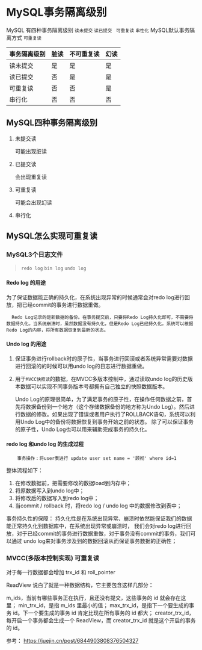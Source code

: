 # MySQL事务隔离级别

MySQL 有四种事务隔离级别 `读未提交` `读已提交` ` 可重复读` `串性化` MySQL默认事务隔离方式 `可重复读`

| 事务隔离级别 | 脏读  | 不可重复读  | 幻读  |  
|--------|-----|--------|-----|
| 读未提交   | 是   | 是      | 是   |
| 读已提交   | 否   | 是      | 是   |
| 可重复读   | 否   | 否      | 是   |
| 串行化    | 否   | 否      | 否   |

## MySQL四种事务隔离级别

1. 未提交读
   
   可能出现脏读
   
2. 已提交读

    会出现重复读
 
3. 可重复读

    可能会出现幻读
 
4. 串行化



## MySQL怎么实现可重复读

### MySQL3个日志文件

> `redo log` `bin log` `undo log`

#### Redo log 的用途
为了保证数据能正确的持久化，在系统出现异常的时候通常会对redo log进行回放，把已经commit的事务进行数据重做。  


      Redo Log记录的是新数据的备份。在事务提交前，只要将Redo Log持久化即可，不需要将数据持久化。当系统崩溃时，虽然数据没有持久化，但是Redo Log已经持久化。系统可以根据Redo Log的内容，将所有数据恢复到最新的状态。

#### Undo log 的用途

1. 保证事务进行rollback时的原子性，当事务进行回滚或者系统异常需要对数据进行回滚的的时候可以用undo log的日志进行数据重做。

2.  用于`MVCC快照读`的数据，在MVCC多版本控制中，通过读取undo log的历史版本数据可以实现不同事务版本号都拥有自己独立的快照数据版本。


      Undo Log的原理很简单，为了满足事务的原子性，在操作任何数据之前，首先将数据备份到一个地方（这个存储数据备份的地方称为Undo Log）。然后进行数据的修改。如果出现了错误或者用户执行了ROLLBACK语句，系统可以利用Undo Log中的备份将数据恢复到事务开始之前的状态。
      除了可以保证事务的原子性，Undo Log也可以用来辅助完成事务的持久化。

#### redo log 和undo log 的生成过程  
        
        事务操作：将user表进行 update user set name = '顾彻' where id=1 
        
整体流程如下：
1. 在修改数据前，把需要修改的数据load到内存中；
2. 将原数据写入到undo log中；
3. 将修改后的数据写入到redo log中；
4. 当commit / rollback 时，将redo log  / undo log 中的数据修改到表中；

事务持久性的保障：
持久化性是在系统出现异常、崩溃时依然能保证我们的数据能正常持久化到数据库中，在系统出现异常或崩溃时，
我们会对redo log进行回放，对于已经commit的事务进行数据重做，对于事务没有commit的事务，我们可以通过
undo log来对事务涉及到的数据回滚从而保证事务数据的正确性；

### MVCC(多版本控制实现) 可重复读

对于每一行数据都会增加 trx_id  和 roll_pointer


ReadView 说白了就是一种数据结构，它主要包含这样几部分：

m_ids，当前有哪些事务正在执行，且还没有提交，这些事务的 id 就会存在这里；
min_trx_id，是指 m_ids 里最小的值；
max_trx_id，是指下一个要生成的事务 id。下一个要生成的事务 id 肯定比现在所有事务的 id 都大；
creator_trx_id，每开启一个事务都会生成一个 ReadView，而 creator_trx_id 就是这个开启的事务的 id。




参考：
https://juejin.cn/post/6844903808376504327  
